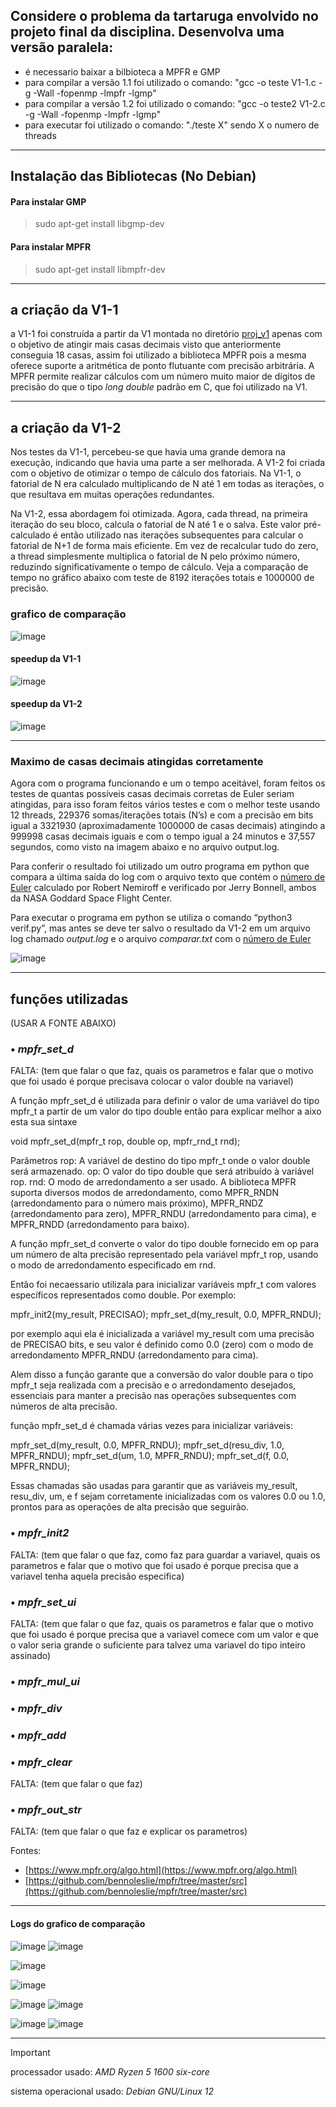 ## Considere o problema da tartaruga envolvido no projeto final da disciplina. Desenvolva uma versão paralela:

+ é necessario baixar a bilbioteca a MPFR e GMP 
+ para compilar a versão 1.1 foi utilizado o comando: "gcc -o teste V1-1.c -g -Wall -fopenmp -lmpfr -lgmp"
+ para compilar a versão 1.2 foi utilizado o comando: "gcc -o teste2 V1-2.c -g -Wall -fopenmp -lmpfr -lgmp"
+ para executar foi utilizado o comando: "./teste X" sendo X o numero de threads
  
---

## Instalação das Bibliotecas (No Debian)

#### Para instalar GMP
> sudo apt-get install libgmp-dev

#### Para instalar MPFR
> sudo apt-get install libmpfr-dev

---

## a criação da V1-1

a V1-1 foi construída a partir da V1 montada no diretório [proj_v1]( https://github.com/Victor-Vaglieri/paralela/tree/main/proj_v1) apenas com o objetivo de atingir mais casas decimais visto que anteriormente conseguia 18 casas, assim foi utilizado  a biblioteca MPFR pois a mesma oferece suporte a aritmética de ponto flutuante com precisão arbitrária. A MPFR permite realizar cálculos com um número muito maior de dígitos de precisão do que o tipo *long double* padrão em C, que foi utilizado na V1.

---

## a criação da V1-2

Nos testes da V1-1, percebeu-se que havia uma grande demora na execução, indicando que havia uma parte a ser melhorada. A V1-2 foi criada com o objetivo de otimizar o tempo de cálculo dos fatoriais. Na V1-1, o fatorial de N era calculado multiplicando de N até 1 em todas as iterações, o que resultava em muitas operações redundantes.

Na V1-2, essa abordagem foi otimizada. Agora, cada thread, na primeira iteração do seu bloco, calcula o fatorial de N até 1 e o salva. Este valor pré-calculado é então utilizado nas iterações subsequentes para calcular o fatorial de N+1 de forma mais eficiente. Em vez de recalcular tudo do zero, a thread simplesmente multiplica o fatorial de N pelo próximo número, reduzindo significativamente o tempo de cálculo. Veja a comparação de tempo no gráfico abaixo com teste de 8192 iterações totais e 1000000 de precisão.


### grafico de comparação
![image](https://github.com/Victor-Vaglieri/paralela/assets/127432508/8b39e28c-3c2a-45ef-8c37-9cdf8dba27dd)

#### speedup da V1-1
![image](https://github.com/Victor-Vaglieri/paralela/assets/127432508/d6cb2edd-266c-42c6-b7f6-60931fe36c39)

#### speedup da V1-2
![image](https://github.com/Victor-Vaglieri/paralela/assets/127432508/b4192208-fcbd-4dd7-8b3c-8de2ddcbd03e)

---

### Maximo de casas decimais atingidas corretamente


Agora com o programa funcionando e um o tempo aceitável, foram feitos os testes de quantas possíveis casas decimais corretas de Euler seriam atingidas, para isso foram feitos vários testes e com o melhor teste usando 12 threads, 229376 somas/iterações totais (N’s) e com a precisão em bits igual a 3321930 (aproximadamente 1000000 de casas decimais) atingindo a 999998 casas decimais iguais e com o tempo igual a 24 minutos e 37,557 segundos, como visto na imagem abaixo e no arquivo output.log.

Para conferir o resultado foi utilizado um outro programa em python que compara a última saída do log com o arquivo texto que contém o [número de Euler]( https://apod.nasa.gov/htmltest/gifcity/e.2mil) calculado por Robert Nemiroff e verificado por Jerry Bonnell, ambos da NASA Goddard Space Flight Center.

Para executar o programa em python se utiliza o comando “python3 verif.py”, mas antes se deve ter salvo o resultado da V1-2 em um arquivo log chamado *output.log* e o arquivo *comparar.txt* com o [número de Euler]( https://apod.nasa.gov/htmltest/gifcity/e.2mil) 

![image](https://github.com/Victor-Vaglieri/paralela/assets/127432508/8b4edd68-6381-447e-9bb3-213689328c82)

---

## funções utilizadas

(USAR A FONTE ABAIXO)

### • *mpfr_set_d*

 FALTA: (tem que falar o que faz, quais os parametros e falar que o motivo que foi usado é porque precisava colocar o valor double na variavel)
 
A função mpfr_set_d é utilizada para definir o valor de uma variável do tipo mpfr_t a partir de um valor do tipo double então para explicar melhor 
a aixo esta sua sintaxe

void mpfr_set_d(mpfr_t rop, double op, mpfr_rnd_t rnd);

Parâmetros
rop: A variável de destino do tipo mpfr_t onde o valor double será armazenado.
op: O valor do tipo double que será atribuído à variável rop.
rnd: O modo de arredondamento a ser usado. A biblioteca MPFR suporta diversos modos de arredondamento, como MPFR_RNDN (arredondamento para o número mais próximo), MPFR_RNDZ (arredondamento para zero), MPFR_RNDU (arredondamento para cima), e MPFR_RNDD (arredondamento para baixo).


A função mpfr_set_d converte o valor do tipo double fornecido em op para um número de alta precisão representado pela variável mpfr_t rop, usando o modo de arredondamento especificado em rnd.


Então foi necaessario utilizala para inicializar variáveis mpfr_t com valores específicos representados como double. Por exemplo:


mpfr_init2(my_result, PRECISAO);
mpfr_set_d(my_result, 0.0, MPFR_RNDU);

por exemplo aqui ela é inicializada a variável my_result com uma precisão de PRECISAO bits, e seu valor é definido como 0.0 (zero) com o modo de arredondamento MPFR_RNDU (arredondamento para cima).


Alem  disso a  função garante que a conversão do valor double para o tipo mpfr_t seja realizada com a precisão e o arredondamento desejados, essenciais para manter a precisão nas operações subsequentes com números de alta precisão.


 função mpfr_set_d é chamada várias vezes para inicializar variáveis:


mpfr_set_d(my_result, 0.0, MPFR_RNDU);
mpfr_set_d(resu_div, 1.0, MPFR_RNDU);
mpfr_set_d(um, 1.0, MPFR_RNDU);
mpfr_set_d(f, 0.0, MPFR_RNDU);

Essas chamadas são usadas para garantir que as variáveis my_result, resu_div, um, e f sejam corretamente inicializadas com os valores 0.0 ou 1.0, prontos para as operações de alta precisão que seguirão.


 

### • *mpfr_init2*

FALTA: (tem que falar o que faz, como faz para guardar a variavel, quais os parametros e falar que o motivo que foi usado é porque precisa que a variavel tenha aquela precisão especifica)

### • *mpfr_set_ui*

FALTA: (tem que falar o que faz, quais os parametros e falar que o motivo que foi usado é porque precisa que a variavel comece com um valor e que o valor seria grande o suficiente para talvez uma variavel do tipo inteiro assinado)

### • *mpfr_mul_ui*

### • *mpfr_div*

### • *mpfr_add* 

### • *mpfr_clear*

FALTA: (tem que falar o que faz)

### • *mpfr_out_str* 

FALTA: (tem que falar o que faz e explicar os parametros)

Fontes: 

+ [https://www.mpfr.org/algo.html](https://www.mpfr.org/algo.html)
+ [https://github.com/bennoleslie/mpfr/tree/master/src](https://github.com/bennoleslie/mpfr/tree/master/src)


---

#### Logs do grafico de comparação 
![image](https://github.com/Victor-Vaglieri/paralela/assets/127432508/8c02ab85-1e8e-4f39-9ee2-31f708b8b579)
![image](https://github.com/Victor-Vaglieri/paralela/assets/127432508/afdc91b0-8f66-438e-9173-d43cff92790d)

![image](https://github.com/Victor-Vaglieri/paralela/assets/127432508/c3a5e16a-1bac-456f-9463-af9cc5a0b5ea)

![image](https://github.com/Victor-Vaglieri/paralela/assets/127432508/a2126d38-5027-4cbe-9d51-0f5de8c161af)

![image](https://github.com/Victor-Vaglieri/paralela/assets/127432508/3b3961bb-05a8-4bab-8b45-ac2c00dc3c82)
![image](https://github.com/Victor-Vaglieri/paralela/assets/127432508/9f4b25b8-198c-4d46-b37c-96302c29a8e2)

![image](https://github.com/Victor-Vaglieri/paralela/assets/127432508/97a36639-01dd-4c9a-8b1e-62067ee35242)
![image](https://github.com/Victor-Vaglieri/paralela/assets/127432508/878f6565-5402-456c-9e81-6156a2a08c94)


---

> [!IMPORTANT]
> processador usado: *AMD Ryzen 5 1600 six-core*
> 
> sistema operacional usado: *Debian GNU/Linux 12*
